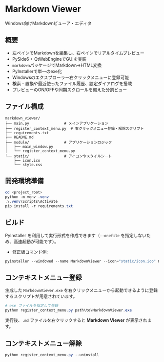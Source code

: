 # Markdown Viewer

Windows向けMarkdownビューア・エディタ

## 概要
- 左ペインでMarkdownを編集し、右ペインでリアルタイムプレビュー
- PySide6 + QtWebEngineでGUIを実装
- `markdown`パッケージでMarkdown→HTML変換
- PyInstallerで単一のexe化
- Windowsのエクスプローラー右クリックメニューに登録可能
- 検索・置換や最近使ったファイル履歴、設定ダイアログを搭載
- プレビューのON/OFFや同期スクロールを備えた分割ビュー

## ファイル構成
```
markdown_viewer/
├── main.py                # メインアプリケーション
├── register_context_menu.py  # 右クリックメニュー登録・解除スクリプト
├── requirements.txt
├── README.md
├── module/                # アプリケーションロジック
│   ├── main_window.py
│   └── register_context_menu.py
└── static/                # アイコンやスタイルシート
    ├── icon.ico
    └── style.css
```

## 開発環境準備
```powershell
cd <project_root>
python -m venv .venv
.\.venv\Scripts\Activate
pip install -r requirements.txt
```

## ビルド
PyInstaller を利用して実行形式を作成できます（`--onefile` を指定しないため、高速起動が可能です）。
- 修正版コマンド例:
```powershell
pyinstaller --windowed --name MarkdownViewer --icon="static/icon.ico" main.py
```

## コンテキストメニュー登録
生成した `MarkdownViewer.exe` を右クリックメニューから起動できるように登録するスクリプトが用意されています。
```powershell
# exe ファイルを指定して登録
python register_context_menu.py path\to\MarkdownViewer.exe
```
実行後、`.md` ファイルを右クリックすると **Markdown Viewer** が表示されます。

## コンテキストメニュー解除
```powershell
python register_context_menu.py --uninstall
```
